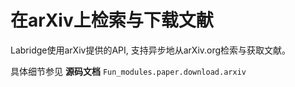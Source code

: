 # 在arXiv上检索与下载文献

Labridge使用arXiv提供的API, 支持异步地从arXiv.org检索与获取文献。

具体细节参见 **源码文档** `Fun_modules.paper.download.arxiv`


